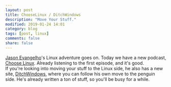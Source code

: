 ```yaml
---
layout: post
title: ChooseLinux / DitchWindows
description: "Move Your Stuff."
modified: 2019-01-24 14:01
category: blog
tags: [post, linux]
comments: false
share: false
---
```


[Jason Evangelho](https://twitter.com/killyourfm)'s Linux adventure goes on. Today we have a new podcast, [Choose Linux](https://chooselinux.show/). Already listening to the first episode, and it's good.  
If you're looking into moving your stuff to the Linux side, he also has a new site, [DitchWindows](https://ditchwindows.com/), where you can follow his own move to the penguin side. He's already written a ton of stuff, so you'll be busy for a while.
